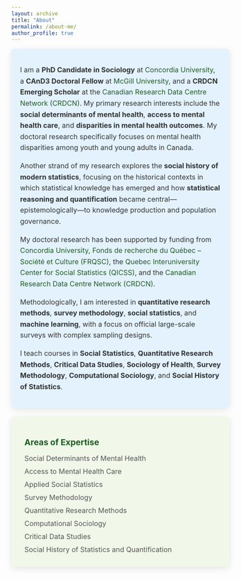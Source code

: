 ```yaml
---
layout: archive
title: "About"
permalink: /about-me/
author_profile: true
---
```

<style>
  .icon {
    margin-right: 10px;
    color: #1B5E20;
  }

  .card {
    border-radius: 8px;
    padding: 20px;
    margin-bottom: 20px;
    color: #333333;
    box-shadow: 0px 4px 15px rgba(0, 0, 0, 0.1);
    transition: transform 0.2s, box-shadow 0.2s;
  }

  .card:hover {
    transform: translateY(-5px);
    box-shadow: 0px 6px 20px rgba(0, 0, 0, 0.2);
  }

  .card:first-of-type {
    background-color: #F3F4F6;
  }

  .card:nth-of-type(2) {
    background-color: #E3F2FD;
  }

  .card:nth-of-type(3) {
    background-color: #F1F8E9;
  }

  .card:nth-of-type(4) {
    background-color: #FFF3E0;
  }

  .card h3 {
    font-size: 1.2rem;
    font-weight: bold;
    color: #1B5E20;
    margin-bottom: 15px;
  }

  .card ul {
    list-style: none;
    padding: 0;
    margin: 0;
  }

  .card ul li {
    margin-bottom: 10px;
    font-size: 1rem;
    color: #555;
  }

  .card p {
    font-size: 1rem;
    color: #333;
    line-height: 1.6;
  }

  .card:first-of-type p {
    text-align: justify;
  }

  .email {
    font-weight: bold;
    color: #1B5E20;
  }

  a {
    color: #1B5E20;
    text-decoration: none;
  }

  a:hover {
    text-decoration: underline;
  }
</style>

<div class="card">
  <p>
    I am a <strong>PhD Candidate in Sociology</strong> at 
    <a href="https://www.concordia.ca/artsci/sociology-anthropology.html" target="_blank">Concordia University</a>, 
    a <strong>CAnD3 Doctoral Fellow</strong> at 
    <a href="https://www.mcgill.ca/cand3/our-people/fellows-2024-25" target="_blank">McGill University</a>, 
    and a <strong>CRDCN Emerging Scholar</strong> at the 
    <a href="https://crdcn.ca" target="_blank">Canadian Research Data Centre Network (CRDCN)</a>. 
    My primary research interests include the <strong>social determinants of mental health</strong>, 
    <strong>access to mental health care</strong>, and 
    <strong>disparities in mental health outcomes</strong>. 
    My doctoral research specifically focuses on mental health disparities among youth and young adults in Canada.
  </p>
  <p>
    Another strand of my research explores the <strong>social history of modern statistics</strong>, 
    focusing on the historical contexts in which statistical knowledge has emerged and how 
    <strong>statistical reasoning and quantification</strong> became central—epistemologically—to 
    knowledge production and population governance.
</p>

  <p>
    My doctoral research has been supported by funding from 
    <a href="https://www.concordia.ca/artsci/sociology-anthropology.html" target="_blank">Concordia University</a>, 
    <a href="https://www.frq.gouv.qc.ca" target="_blank">Fonds de recherche du Québec – Société et Culture (FRQSC)</a>, 
    the <a href="https://www.ciqss.org" target="_blank">Quebec Interuniversity Center for Social Statistics (QICSS)</a>, 
    and the <a href="https://crdcn.ca" target="_blank">Canadian Research Data Centre Network (CRDCN)</a>.
  </p>

  <p>
    Methodologically, I am interested in <strong>quantitative research methods</strong>, <strong>survey methodology</strong>, 
    <strong>social statistics</strong>, and <strong>machine learning</strong>, with a focus on official large-scale surveys with complex sampling designs.
  </p>
  
  <p>
    I teach courses in <strong>Social Statistics</strong>, 
    <strong>Quantitative Research Methods</strong>, <strong>Critical Data Studies</strong>, <strong>Sociology of Health</strong>, 
    <strong>Survey Methodology</strong>, <strong>Computational Sociology</strong>, and <strong>Social History of Statistics</strong>.
</p>

</div>

<div class="card">
  <h3><i class="fas fa-briefcase icon"></i> Areas of Expertise</h3>
  <ul>

<li><i class="fas fa-users icon"></i> Social Determinants of Mental Health</li>
<li><i class="fas fa-clinic-medical icon"></i> Access to Mental Health Care</li>
<li><i class="fas fa-chart-line icon"></i> Applied Social Statistics</li>
<li><i class="fas fa-poll icon"></i> Survey Methodology</li>
<li><i class="fas fa-square-root-alt icon"></i> Quantitative Research Methods</li>
<li><i class="fas fa-brain icon"></i> Computational Sociology</li>
<li><i class="fas fa-fingerprint icon"></i> Critical Data Studies</li>
<li><i class="fas fa-book-open icon"></i> Social History of Statistics and Quantification</li>
